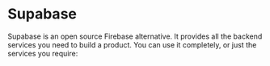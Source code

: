 # Supabase 

Supabase is an open source Firebase alternative.
It provides all the backend services you need to build a product. You can use it completely, or just the services you require: